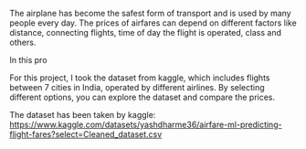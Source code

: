 The airplane has become the safest form of transport and is used by many people every day. The prices of airfares can depend on different factors like distance, connecting flights, time of day the flight is operated, class and others.

In this pro

For this project, I took the dataset from kaggle, which includes flights between 7 cities in India, operated by different airlines. By selecting different options, you can explore the dataset and compare the prices.


The dataset has been taken by kaggle:
https://www.kaggle.com/datasets/yashdharme36/airfare-ml-predicting-flight-fares?select=Cleaned_dataset.csv
